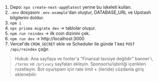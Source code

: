 1. Depo: `npx create-next-app@latest` yerine bu iskeleti kullan.
2. `.env` dosyasını `.env.example`'dan oluştur, DATABASE_URL ve Upstash bilgilerini doldur.
3. `npm i`
4. `npx prisma migrate dev` → tablolar oluşur.
5. `npm run reindex` → ilk coin dizinini çek.
6. `npm run dev` → http://localhost:3000
7. Vercel'de `CRON_SECRET` ekle ve Scheduler ile günde 1 kez `POST /api/reindex` çağır.

> Hukuk: Ana sayfaya ve footer'a "Finansal tavsiye değildir" banner'ı, `/terms` ve `/privacy` sayfaları ekleyin. Sponsorlu/işbirliği içerikleri rozetleyin. Bot oyu/spam için rate limit + (ileride) cüzdanla giriş eklenebilir.